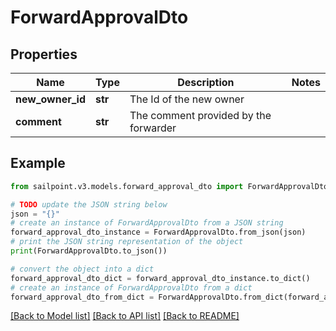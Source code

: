 # ForwardApprovalDto


## Properties

Name | Type | Description | Notes
------------ | ------------- | ------------- | -------------
**new_owner_id** | **str** | The Id of the new owner | 
**comment** | **str** | The comment provided by the forwarder | 

## Example

```python
from sailpoint.v3.models.forward_approval_dto import ForwardApprovalDto

# TODO update the JSON string below
json = "{}"
# create an instance of ForwardApprovalDto from a JSON string
forward_approval_dto_instance = ForwardApprovalDto.from_json(json)
# print the JSON string representation of the object
print(ForwardApprovalDto.to_json())

# convert the object into a dict
forward_approval_dto_dict = forward_approval_dto_instance.to_dict()
# create an instance of ForwardApprovalDto from a dict
forward_approval_dto_from_dict = ForwardApprovalDto.from_dict(forward_approval_dto_dict)
```
[[Back to Model list]](../README.md#documentation-for-models) [[Back to API list]](../README.md#documentation-for-api-endpoints) [[Back to README]](../README.md)


